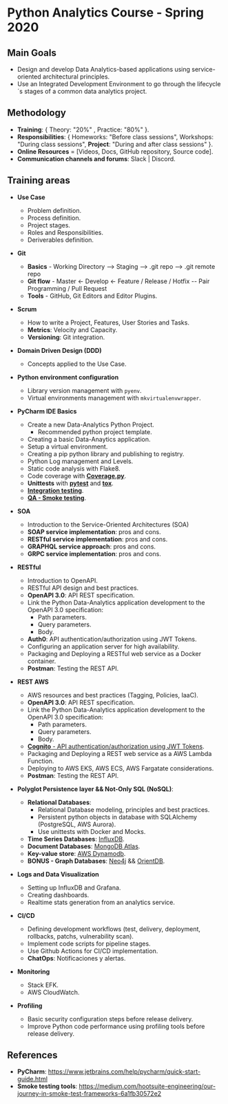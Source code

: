 # Python Analytics Course - Spring 2020

## Main Goals

* Design and develop Data Analytics-based applications using service-oriented architectural principles.
* Use an Integrated Development Environment to go through the lifecycle´s stages of a common data analytics project.

## Methodology

* **Training**: { Theory: "20%" , Practice: "80%" }.
* **Responsibilities**: { Homeworks: "Before class sessions", Workshops: "During class sessions",
  **Project**: "During and after class sessions" }.
* **Online Resources** = [Videos, Docs, GitHub repository, Source code].
* **Communication channels and forums**: Slack | Discord.

## Training areas

* **Use Case**
  * Problem definition.
  * Process definition.
  * Project stages.
  * Roles and Responsibilities.
  * Deriverables definition.

* **Git**
  * **Basics** - Working Directory --> Staging --> .git repo --> .git remote repo
  * **Git flow** - Master <- Develop <- Feature / Release / Hotfix  -- Pair Programming / Pull Request
  * **Tools** - GitHub, Git Editors and Editor Plugins.

* **Scrum**
  * How to write a Project, Features, User Stories and Tasks.
  * **Metrics**: Velocity and Capacity.
  * **Versioning**: Git integration.

* **Domain Driven Design (DDD)**
  * Concepts applied to the Use Case.

* **Python environment configuration**
  * Library version management with `pyenv`.
  * Virtual environments management with `mkvirtualenvwrapper`.

* **PyCharm IDE Basics** 
  * Create a new Data-Analytics Python Project.
    * Recommended python project template.
  * Creating a basic Data-Anaytics application.
  * Setup a virtual environment.
  * Creating a pip python library and publishing to registry.
  * Python Log management and Levels.
  * Static code analysis with Flake8.
  * Code coverage with **[Coverage.py](https://coverage.readthedocs.io/en/coverage-5.0.4/)**.
  * **Unittests** with **[pytest](https://docs.pytest.org/en/latest/)** and **[tox](https://pypi.org/project/tox/)**.
  * **[Integration testing](https://www.fullstackpython.com/integration-testing.html)**.
  * **[QA - Smoke testing](https://aarongorka.com/blog/smoke-testing-infrastructure/)**.

* **SOA**
  * Introduction to the Service-Oriented Architectures (SOA)
  * **SOAP service implementation**: pros and cons.
  * **RESTful service implementation**: pros and cons.
  * **GRAPHQL service approach**: pros and cons.
  * **GRPC service implementation**: pros and cons.

* **RESTful**
  * Introduction to OpenAPI.
  * RESTful API design and best practices.
  * **OpenAPI 3.0**: API REST specification.
  * Link the Python Data-Analytics application development to the OpenAPI 3.0 specification:
    * Path parameters.
    * Query parameters.
    * Body.
  * **Auth0**: API authentication/authorization using JWT Tokens.
  * Configuring an application server for high availability.
  * Packaging and Deploying a RESTful web service as a Docker container.
  * **Postman**: Testing the REST API.

* **REST AWS**
  * AWS resources and best practices (Tagging, Policies, IaaC).
  * **OpenAPI 3.0**: API REST specification.
  * Link the Python Data-Analytics application development to the OpenAPI 3.0 specification:
    * Path parameters.
    * Query parameters.
    * Body.
  * [**Cognito** - API authentication/authorization using JWT Tokens](https://aws.amazon.com/es/cognito/).
  * Packaging and Deploying a REST web service as a AWS Lambda Function.
  * Deploying to AWS EKS, AWS ECS, AWS Fargatate considerations.
  * **Postman**: Testing the REST API.

* **Polyglot Persistence layer && Not-Only SQL (NoSQL)**:
  * **Relational Databases**:
    * Relational Database modeling, principles and best practices.
    * Persistent python objects in database with SQLAlchemy (PostgreSQL, AWS Aurora).
    * Use unittests with Docker and Mocks.
  * **Time Series Databases**: [InfluxDB](https://www.influxdata.com/).
  * **Document Databases**: [MongoDB Atlas](https://www.mongodb.com/cloud/atlas/lp/try2?utm_source=google&utm_campaign=gs_americas_colombia_search_brand_atlas_desktop&utm_term=mongodb%20atlas&utm_medium=cpc_paid_search&utm_ad=e&gclid=CjwKCAjw4KD0BRBUEiwA7MFNTaXgR5gxbpm9vmvLtPLnBkdaqBr9fWxMFSpO9orpBlAC0zC0R5RAGBoCnVEQAvD_BwE).
  * **Key-value store**: [AWS Dynamodb](https://aws.amazon.com/es/dynamodb/).
  * **BONUS - Graph Databases**: [Neo4j](https://neo4j.com/) && [OrientDB](https://orientdb.com/).

* **Logs and Data Visualization**
  * Setting up InfluxDB and Grafana.
  * Creating dashboards.
  * Realtime stats generation from an analytics service.

* **CI/CD**
  * Defining development workflows (test, delivery, deployment, rollbacks, patchs, vulnerability scan).
  * Implement code scripts for pipeline stages.
  * Use Github Actions for CI/CD implementation.
  * **ChatOps**: Notificaciones y alertas.

* **Monitoring**
  * Stack EFK.
  * AWS CloudWatch.

* **Profiling**
  * Basic security configuration steps before release delivery.
  * Improve Python code performance using profiling tools before release delivery.

## References
* **PyCharm**: https://www.jetbrains.com/help/pycharm/quick-start-guide.html
* **Smoke testing tools**: https://medium.com/hootsuite-engineering/our-journey-in-smoke-test-frameworks-6a1fb30572e2 


